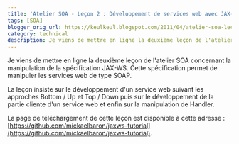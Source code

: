 ```yaml
---
title: 'Atelier SOA - Leçon 2 : Développement de services web avec JAX-WS'
tags: [SOA]
blogger_orig_url: https://keulkeul.blogspot.com/2011/04/atelier-soa-lecon-2-tests-fonctionnels.html
category: technical
description: Je viens de mettre en ligne la deuxième leçon de l'atelier SOA. Le but de cette deuxième leçon est d'apprendre à développer des services web étendus ou SOAP avec JAX-WS.
---
```


Je viens de mettre en ligne la deuxième leçon de l'atelier SOA concernant la manipulation de la spécification JAX-WS. Cette spécification permet de manipuler les services web de type SOAP.

La leçon insiste sur le développement d'un service web suivant les approches Bottom / Up et Top / Down puis sur le développement de la partie cliente d'un service web et enfin sur la manipulation de Handler.

La page de téléchargement de cette leçon est disponible à cette adresse : [https://github.com/mickaelbaron/jaxws-tutorial](https://github.com/mickaelbaron/jaxws-tutorial).